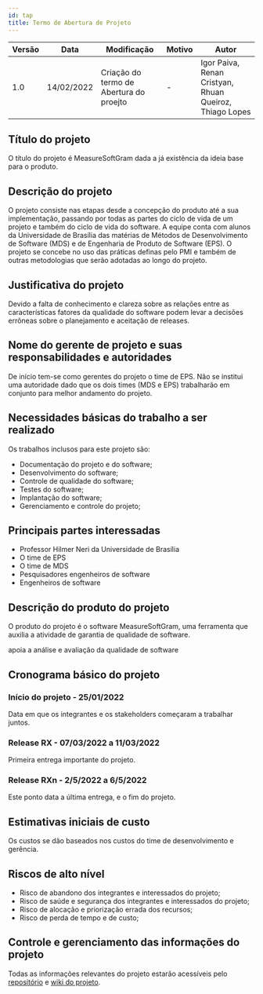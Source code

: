 ```yaml
---
id: tap
title: Termo de Abertura de Projeto
---
```


| Versão | Data       | Modificação                    | Motivo | Autor |
| ------ | ---------- | ------------------------------ | ------ | ----- |
| 1.0    | 14/02/2022 | Criação do termo de Abertura do proejto | - | Igor Paiva, Renan Cristyan, Rhuan Queiroz, Thiago Lopes |

## Título do projeto

O título do projeto é MeasureSoftGram dada a já existência da ideia base para o produto.

## Descrição do projeto

O projeto consiste nas etapas desde a concepção do produto até a sua implementação, passando por todas as partes do ciclo de vida de um projeto e também do ciclo de vida do software. A equipe conta com alunos da Universidade de Brasília das matérias de Métodos de Desenvolvimento de Software (MDS) e de Engenharia de Produto de Software (EPS). O projeto se concebe no uso das práticas definas pelo PMI e também de outras metodologias que serão adotadas ao longo do projeto.

## Justificativa do projeto

Devido a falta de conhecimento e clareza sobre as relações entre as características fatores da qualidade do software podem levar a decisões errôneas sobre o planejamento e aceitação de releases.

## Nome do gerente de projeto e suas responsabilidades e autoridades

De início tem-se como gerentes do projeto o time de EPS. Não se institui uma autoridade dado que os dois times (MDS e EPS) trabalharão em conjunto para melhor andamento do projeto.

## Necessidades básicas do trabalho a ser realizado

Os trabalhos inclusos para este projeto são:

- Documentação do projeto e do software;
- Desenvolvimento do software;
- Controle de qualidade do software;
- Testes do software;
- Implantação do software;
- Gerenciamento e controle do projeto;

## Principais partes interessadas

- Professor Hilmer Neri da Universidade de Brasília
- O time de EPS
- O time de MDS
- Pesquisadores engenheiros de software
- Engenheiros de software

## Descrição do produto do projeto

O produto do projeto é o software MeasureSoftGram, uma ferramenta que auxilia a atividade de garantia de qualidade de software.

apoia a análise e avaliação da qualidade de software

## Cronograma básico do projeto

### Início do projeto - 25/01/2022

Data em que os integrantes e os stakeholders começaram a trabalhar juntos.

### Release RX - 07/03/2022 a 11/03/2022

Primeira entrega importante do projeto.

### Release RXn - 2/5/2022 a 6/5/2022

Este ponto data a última entrega, e o fim do projeto.

## Estimativas iniciais de custo

Os custos se dão baseados nos custos do time de desenvolvimento e gerência.

## Riscos de alto nível

- Risco de abandono dos integrantes e interessados do projeto;
- Risco de saúde e segurança dos integrantes e interessados do projeto;
- Risco de alocação e priorização errada dos recursos;
- Risco de perda de tempo e de custo;

## Controle e gerenciamento das informações do projeto

Todas as informações relevantes do projeto estarão acessíveis pelo [repositório](https://github.com/fga-eps-mds/2021-2-MeasureSoftGram-Doc) e [wiki do projeto](https://fga-eps-mds.github.io/2021-2-MeasureSoftGram-Doc/).
